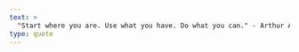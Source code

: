 ```yaml
---
text: >
  "Start where you are. Use what you have. Do what you can." - Arthur Ashe
type: quote
---
```

